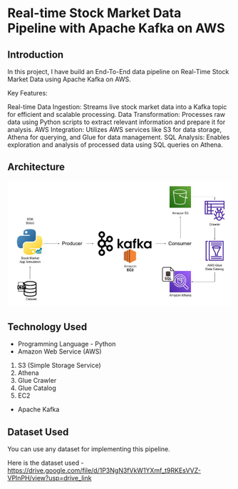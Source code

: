 # Real-time Stock Market Data Pipeline with Apache Kafka on AWS

## Introduction 
In this project, I have build an End-To-End data pipeline on Real-Time Stock Market Data using Apache Kafka on AWS.

Key Features:

Real-time Data Ingestion: Streams live stock market data into a Kafka topic for efficient and scalable processing.
Data Transformation: Processes raw data using Python scripts to extract relevant information and prepare it for analysis.
AWS Integration: Utilizes AWS services like S3 for data storage, Athena for querying, and Glue for data management.
SQL Analysis: Enables exploration and analysis of processed data using SQL queries on Athena.

## Architecture 
<img src="Architecture.jpg">

## Technology Used
- Programming Language - Python
- Amazon Web Service (AWS)
1. S3 (Simple Storage Service)
2. Athena
3. Glue Crawler
4. Glue Catalog
5. EC2
- Apache Kafka


## Dataset Used
You can use any dataset for implementing this pipeline.

Here is the dataset used - https://drive.google.com/file/d/1P3NgN3fVkW1YXmf_t9RKEsVVZ-VPlnPH/view?usp=drive_link 
